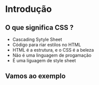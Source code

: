 # Introdução

## O que significa CSS ?
* Cascading Sytyle Sheet
* Código para riar estilos no HTML
* HTML é a estrutura, e o CSS é a beleza
* Não é uma linguagem de progamação
* É uma liguagem de style sheet

## Vamos ao exemplo